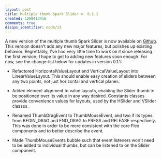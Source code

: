 ```yaml
--- 
layout: post
title: Multiple thumb Spark Slider v. 0.1.1
created: 1298413416
comments: true
disqus_identifier: node/13
---
```


A new version of the multiple thumb Spark Slider is now available on [Github](http://github.com/pmowrer/spark-components "pmowrer's spark-components at master - GitHub"). This version doesn't add any new major features, but polishes up existing behavior. Regrettably, I've had very little time to work on it since releasing the first version; I hope to get to adding new features soon enough. For now, see the change-list below for updates in version 0.1.1:<!--break-->

* Refactored HorizontalValueLayout and VerticalValueLayout into LinearValueLayout. This should enable easy creation of sliders between any two points, not just horizontal and vertical planes.

* Added element alignment to value layouts, enabling the Slider thumb to be positioned over its value in any way desired. Constants classes provide convenience values for layouts, used by the HSlider and VSlider classes.

* Renamed ThumbDragEvent to ThumbMouseEvent, and two if its types from BEGIN_DRAG and END_DRAG to PRESS and RELEASE respectively. This was done in order to be more consistent with the core Flex components and to better describe the event.

* Made ThumbMouseEvents bubble such that event listeners won't need to be added to individual thumbs, but can be listened to on the Slider component.
